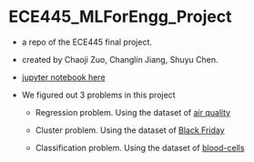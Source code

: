 # ECE445_MLForEngg_Project

- a repo of the ECE445 final project.

- created by Chaoji Zuo, Changlin Jiang, Shuyu Chen.

- [jupyter notebook here](http://nbviewer.jupyter.org/github/ciuji/ECE445_MLForEngg_Project/blob/master/final_all_problems.ipynb)

- We figured out 3 problems in this project

  - Regression problem. Using the dataset of [air quality](http://archive.ics.uci.edu/ml/datasets/air+quality)

  - Cluster problem. Using the dataset of [Black Friday](https://www.kaggle.com/mehdidag/black-friday)

  - Classification problem. Using the dataset of [blood-cells](https://github.com/Shenggan/BCCD_Dataset)

